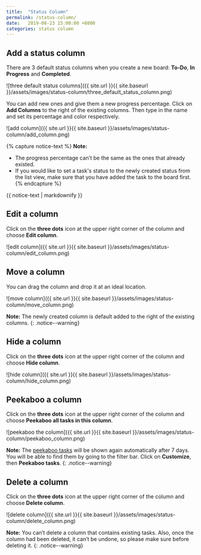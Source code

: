 ```yaml
---
title:  "Status Column"
permalink: /status-column/
date:   2019-08-23 15:00:00 +0800
categories: status column
---
```

## Add a status column 

There are 3 default status columns when you create a new board: **To-Do**, **In Progress** and **Completed**.

![three default status columns]({{ site.url }}{{ site.baseurl }}/assets/images/status-column/three_default_status_column.png)

You can add new ones and give them a new progress percentage. Click on **Add Columns** to the right of the existing columns. Then type in the name and set its percentage and color respectively. 


![add column]({{ site.url }}{{ site.baseurl }}/assets/images/status-column/add_column.png)


{% capture notice-text %}
**Note:** 
- The progress percentage can’t be the same as the ones that already existed. 
- If you would like to set a task's status to the newly created status from the list view, make sure that you have added the task to the board first. 
{% endcapture %}

<div class="notice--warning">
  {{ notice-text | markdownify }}
</div>



## Edit a column 

Click on the **three dots** icon at the upper right corner of the column and choose **Edit column**.

![edit column]({{ site.url }}{{ site.baseurl }}/assets/images/status-column/edit_column.png)


## Move a column 

You can drag the column and drop it at an ideal location. 


![move column]({{ site.url }}{{ site.baseurl }}/assets/images/status-column/move_column.png)

**Note:** The newly created column is default added to the right of the existing columns. 
{: .notice--warning}


## Hide a column 

Click on the **three dots** icon at the upper right corner of the column and choose **Hide column**.

![hide column]({{ site.url }}{{ site.baseurl }}/assets/images/status-column/hide_column.png)


## Peekaboo a column 

Click on the **three dots** icon at the upper right corner of the column and choose **Peekaboo all tasks in this column**.

![peekaboo the column]({{ site.url }}{{ site.baseurl }}/assets/images/status-column/peekaboo_column.png)

**Note:** The [peekaboo tasks](/guide/peekaboo/) will be shown again automatically after 7 days. You will be able to find them by going to the filter bar. Click on **Customize**, then **Peekaboo tasks**.
{: .notice--warning}


## Delete a column 

Click on the **three dots** icon at the upper right corner of the column and choose **Delete column**.

![delete column]({{ site.url }}{{ site.baseurl }}/assets/images/status-column/delete_column.png)

**Note:** You can’t delete a column that contains existing tasks. Also, once the column had been deleted, it can’t be undone, so please make sure before deleting it. 
{: .notice--warning}


